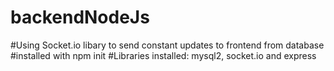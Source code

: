 # backendNodeJs
#Using Socket.io libary to send constant updates to frontend from database
#installed with npm init
#Libraries installed: mysql2, socket.io and express
